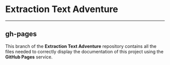 # Extraction Text Adventure

---
## gh-pages

This branch of the **Extraction Text Adventure** repository contains all the files needed to correctly display the documentation of this project using the **GitHub Pages** service.
